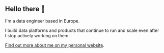 ## Hello there 🐻

I'm a data engineer based in Europe.

I build data platforms and products that continue to run and scale even after I stop actively working on them.

[Find out more about me on my personal website](https://benkulcsar.github.io/).
